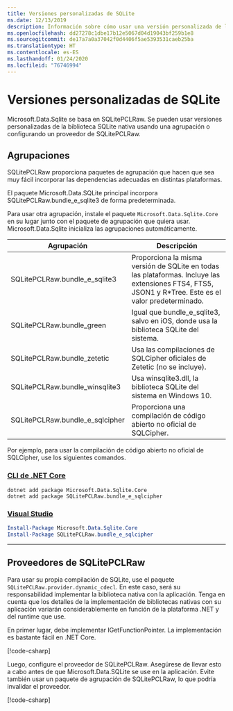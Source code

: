 ```yaml
---
title: Versiones personalizadas de SQLite
ms.date: 12/13/2019
description: Información sobre cómo usar una versión personalizada de la biblioteca SQLite nativa.
ms.openlocfilehash: dd27278c1dbe17b12e5067d04d19043bf259b1e8
ms.sourcegitcommit: de17a7a0a37042f0d4406f5ae5393531caeb25ba
ms.translationtype: HT
ms.contentlocale: es-ES
ms.lasthandoff: 01/24/2020
ms.locfileid: "76746994"
---
```

# <a name="custom-sqlite-versions"></a>Versiones personalizadas de SQLite

Microsoft.Data.Sqlite se basa en SQLitePCLRaw. Se pueden usar versiones personalizadas de la biblioteca SQLite nativa usando una agrupación o configurando un proveedor de SQLitePCLRaw.

## <a name="bundles"></a>Agrupaciones

SQLitePCLRaw proporciona paquetes de agrupación que hacen que sea muy fácil incorporar las dependencias adecuadas en distintas plataformas.

El paquete Microsoft.Data.SQLite principal incorpora SQLitePCLRaw.bundle_e_sqlite3 de forma predeterminada.

Para usar otra agrupación, instale el paquete `Microsoft.Data.Sqlite.Core` en su lugar junto con el paquete de agrupación que quiera usar. Microsoft.Data.Sqlite inicializa las agrupaciones automáticamente.

| Agrupación | Descripción |
| --- | --- |
| SQLitePCLRaw.bundle_e_sqlite3 | Proporciona la misma versión de SQLite en todas las plataformas. Incluye las extensiones FTS4, FTS5, JSON1 y R*Tree. Este es el valor predeterminado. |
| SQLitePCLRaw.bundle_green | Igual que bundle_e_sqlite3, salvo en iOS, donde usa la biblioteca SQLite del sistema. |
| SQLitePCLRaw.bundle_zetetic | Usa las compilaciones de SQLCipher oficiales de Zetetic (no se incluye). |
| SQLitePCLRaw.bundle_winsqlite3 | Usa winsqlite3.dll, la biblioteca SQLite del sistema en Windows 10. |
| SQLitePCLRaw.bundle_e_sqlcipher | Proporciona una compilación de código abierto no oficial de SQLCipher. |

Por ejemplo, para usar la compilación de código abierto no oficial de SQLCipher, use los siguientes comandos.

### <a name="net-core-cli"></a>[CLI de .NET Core](#tab/netcore-cli)

```dotnetcli
dotnet add package Microsoft.Data.Sqlite.Core
dotnet add package SQLitePCLRaw.bundle_e_sqlcipher
```

### <a name="visual-studio"></a>[Visual Studio](#tab/visual-studio)

``` PowerShell
Install-Package Microsoft.Data.Sqlite.Core
Install-Package SQLitePCLRaw.bundle_e_sqlcipher
```

---

## <a name="sqlitepclraw-providers"></a>Proveedores de SQLitePCLRaw

Para usar su propia compilación de SQLite, use el paquete `SQLitePCLRaw.provider.dynamic_cdecl`. En este caso, será su responsabilidad implementar la biblioteca nativa con la aplicación. Tenga en cuenta que los detalles de la implementación de bibliotecas nativas con su aplicación variarán considerablemente en función de la plataforma .NET y del runtime que use.

En primer lugar, debe implementar IGetFunctionPointer. La implementación es bastante fácil en .NET Core.

[!code-csharp[](../../../../samples/snippets/standard/data/sqlite/SystemLibrarySample/Program.cs?name=snippet_NativeLibraryAdapter)]

Luego, configure el proveedor de SQLitePCLRaw. Asegúrese de llevar esto a cabo antes de que Microsoft.Data.SQLite se use en la aplicación. Evite también usar un paquete de agrupación de SQLitePCLRaw, lo que podría invalidar el proveedor.

[!code-csharp[](../../../../samples/snippets/standard/data/sqlite/SystemLibrarySample/Program.cs?name=snippet_SetProvider)]
